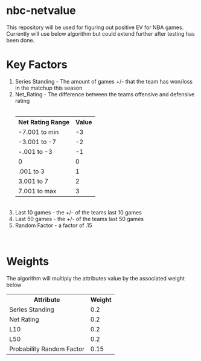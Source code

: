 # nbc-netvalue

This repository will be used for figuring out positive EV for NBA games. Currently will use below algorithm but could extend further after testing has been done.



<strong><h1>Key Factors</h1></strong>
<ol>
<li>Series Standing - The amount of games +/- that the team has won/loss in the matchup this season</li>


<li>Net_Rating - The difference between the teams offensive and defensive rating<br><br>
  <table>
  <tr>
    <th>Net Rating Range</th>
    <th>Value</th>
  </tr>
  <tr>
    <td>-7.001 to min</td>
    <td>-3</td>
  </tr>
  <tr>
    <td>-3.001 to -7</td>
    <td>-2</td>
  </tr>
  <tr>
    <td>-.001 to -3</td>
    <td>-1</td>
  </tr>
  <tr>
    <td>0</td>
    <td>0</td>
  </tr>
  <tr>
    <td>.001 to 3</td>
    <td>1</td>
  </tr>
  <tr>
    <td>3.001 to 7</td>
    <td>2</td>
  </tr>
  <tr>
    <td>7.001 to max</td>
    <td>3</td>
  </tr>
  </table>
</li>
<br>

<li>Last 10 games - the +/- of the teams last 10 games</li>


<li>Last 50 games - the +/- of the teams last 50 games</li>

<li>Random Factor - a factor of .15</li>
</ol>
<br>

<h1><strong>Weights</strong></h1>
<p>The algorithm will multiply the attributes value by the associated weight below </p>
<table>
  <tr>
    <th>Attribute</th>
    <th>Weight</th>
  </tr>
  <tr>
    <td>Series Standing</td>
    <td>0.2</td>
  </tr>
  <tr>
    <td>Net Rating</td>
    <td>0.2</td>
  </tr>
  <tr>
    <td>L10</td>
    <td>0.2</td>
  </tr>
  <tr>
    <td>L50</td>
    <td>0.2</td>
  </tr>
  <tr>
    <td>Probability Random Factor</td>
    <td>0.15</td>
  </tr>

</table>

